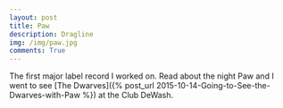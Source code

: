 ```yaml
---
layout: post
title: Paw 
description: Dragline
img: /img/paw.jpg
comments: True
---
```

The first major label record I worked on. Read about the night Paw and I went to see [The Dwarves]({% post_url 2015-10-14-Going-to-See-the-Dwarves-with-Paw %}) at the Club DeWash.